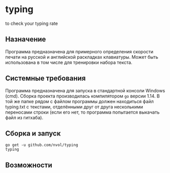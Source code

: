 # typing
to check your typing rate

## Назначение
Программа предназначена для примерного определения скорости печати на русской и английской раскладках клавиатуры. Может быть использована в том числе для тренировки набора текста.

## Системные требования
Программа предназначена для запуска в стандартной консоли Windows (cmd).
Сборка проекта производилась компилятором `go` версии 1.14.
В той же папке рядом с файлом программы должен находиться файл typing.txt с текстами, отделёнными друг от друга несколькими переносами строки (если его нет, то программа попытается выкачать файл из гитхаба).

## Сборка и запуск
```
go get -u github.com/nvol/typing
typing
```

## Возможности